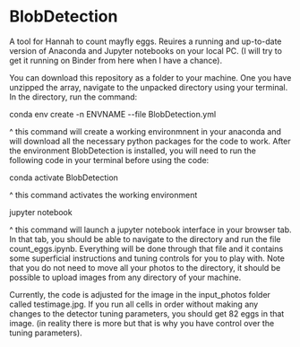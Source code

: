 # BlobDetection
 A tool for Hannah to count mayfly eggs. Reuires a running and up-to-date version of Anaconda and Jupyter notebooks on your local PC. (I will try to get it running on Binder from here when I have a chance).
 
You can download this repository as a folder to your machine. One you have unzipped the array, navigate to the unpacked directory using your terminal. In the directory, run the command:

 conda env create -n ENVNAME --file BlobDetection.yml
 
^ this command will create a working environmnent in your anaconda and will download all the necessary python packages for the code to work. After the environment BlobDetection is installed, you will need to run the following code in your terminal before using the code:

  conda activate BlobDetection
  
^ this command activates the working environment

  jupyter notebook
  
^ this command will launch a jupyter notebook interface in your browser tab. In that tab, you should be able to navigate to the directory and run the file count_eggs.ipynb. Everything will be done through that file and it contains some superficial instructions and tuning controls for you to play with. Note that you do not need to move all your photos to the directory, it should be possible to upload images from any directory of your machine.

Currently, the code is adjusted for the image in the input_photos folder called testimage.jpg. If you run all cells in order without making any changes to the detector tuning parameters, you should get 82 eggs in that image. (in reality there is more but that is why you have control over the tuning parameters).
 
